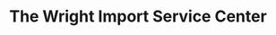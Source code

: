 ---
title: "The Wright Import Service Center"
url: /cumming/the-wright-import-service-center/
shop: Autowerkstatt
---